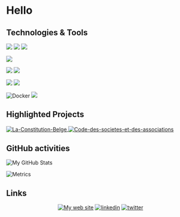 # Hello

## Technologies & Tools

![](https://img.shields.io/badge/-Java-informational?style=flat&logo=java&logoColor=white&color=ea2d2e)
![](https://img.shields.io/badge/-Latex-informational?style=flat&logo=latex&logoColor=white&color=505050)
![](https://img.shields.io/badge/-Vue-informational?style=flat&logo=vue.js&logoColor=white&color=2bbc8a)

![](https://img.shields.io/badge/Bash-4EAA25?style=flat&logo=GNU%20Bash&logoColor=white)

![](https://img.shields.io/badge/PostgreSQL-316192?style=flat&logo=postgresql&logoColor=white)
![](https://img.shields.io/badge/MongoDB-4EA94B?style=flat&logo=mongodb&logoColor=white)

![](https://img.shields.io/badge/GIT-E44C30?style=flat&logo=git&logoColor=white)
![](https://img.shields.io/badge/GitHub-100000?style=flat&logo=github&logoColor=white)

![Docker](https://img.shields.io/badge/Docker-%230db7ed.svg?style=flat&logo=docker&logoColor=white)
![](https://img.shields.io/badge/Debian-A81D33?style=flat&logo=debian&logoColor=white)

## Highlighted Projects

<a href="https://github.com/geektortoise/La-Constitution-Belge">
  <img align="center" src="https://github-readme-stats.vercel.app/api/pin/?username=geektortoise&repo=La-Constitution-Belge&show_icons=true&line_height=27&title_color=6aa6f8&text_color=000000&icon_color=6aa6f8" alt="La-Constitution-Belge" />
</a>

<a href="https://github.com/geektortoise/Code-des-societes-et-des-associations">
  <img align="center" src="https://github-readme-stats.vercel.app/api/pin/?username=geektortoise&repo=Code-des-societes-et-des-associations&show_icons=true&line_height=27&title_color=6aa6f8&text_color=000000&icon_color=6aa6f8" alt="Code-des-societes-et-des-associations" />
</a>

## GitHub activities

![My GitHub Stats](https://github-readme-stats.vercel.app/api?username=geektortoise&count_private=true&theme=vue&include_all_commits=true&show_owner=true&show_icons=true)

![Metrics](https://metrics.lecoq.io/geektortoise?template=classic&isocalendar=1&base.indepth=false&isocalendar.duration=half-year&config.timezone=Europe%2FBrussels)

## Links

<p align="center">
  <a href="https://geektortoise.be/"><img src="https://img.icons8.com/fluent/96/000000/domain.png" alt="My web site"/></a>
  <a href="https://www.linkedin.com/in/renaud-hoyoux/"><img src="https://img.icons8.com/color/96/000000/linkedin.png" alt="linkedin"/></a>
  <a href="https://twitter.com/TheGeekTortoise"><img src="https://img.icons8.com/color/96/000000/twitter-squared.png" alt="twitter"/></a>
</p>

